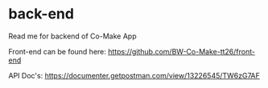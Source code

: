 # back-end

Read me for backend of Co-Make App

Front-end can be found here: https://github.com/BW-Co-Make-tt26/front-end

API Doc's: https://documenter.getpostman.com/view/13226545/TW6zG7AF
